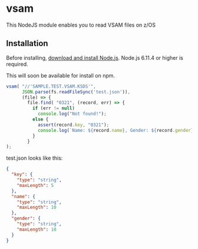 # vsam
This NodeJS module enables you to read VSAM files on z/OS

## Installation

<!--
This is a [Node.js](https://nodejs.org/en/) module available through the
[npm registry](https://www.npmjs.com/).
-->

Before installing, [download and install Node.js](https://developer.ibm.com/node/sdk/ztp/).
Node.js 6.11.4 or higher is required.

This will soon be available for install on npm.

```javascript
vsam( "//'SAMPLE.TEST.VSAM.KSDS'",
      JSON.parse(fs.readFileSync('test.json')),
      (file) => {
        file.find( "0321", (record, err) => {
          if (err != null)
            console.log("Not found!");
          else {
            assert(record.key, "0321");
            console.log(`Name: ${record.name}, Gender: ${record.gender}`);
          }
        }
);
```
test.json looks like this:

```json
{
  "key": {
    "type": "string",
    "maxLength": 5
  },
  "name": {
    "type": "string",
    "maxLength": 10
  },
  "gender": {
    "type": "string",
    "maxLength": 10
  }
}
```
